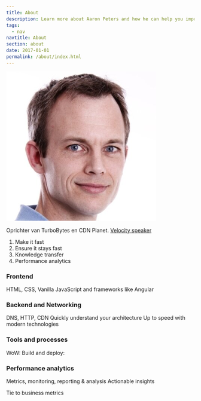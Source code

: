 ```yaml
---
title: About 
description: Learn more about Aaron Peters and how he can help you improve the speed and performance of your website.
tags:
  - nav
navtitle: About
section: about
date: 2017-01-01
permalink: /about/index.html
---
```


<img src="/static/img/aaron-peters-profile-400x400.jpg">

Oprichter van TurboBytes en CDN Planet.
[Velocity speaker](https://)

1. Make it fast
2. Ensure it stays fast
3. Knowledge transfer
4. Performance analytics

### Frontend

HTML, CSS, Vanilla JavaScript and frameworks like Angular

### Backend and Networking

DNS, HTTP, CDN
Quickly understand your architecture
Up to speed with modern technologies

### Tools and processes

WoW:
Build and deploy: 

### Performance analytics

Metrics, monitoring, reporting & analysis
Actionable insights

Tie to business metrics

